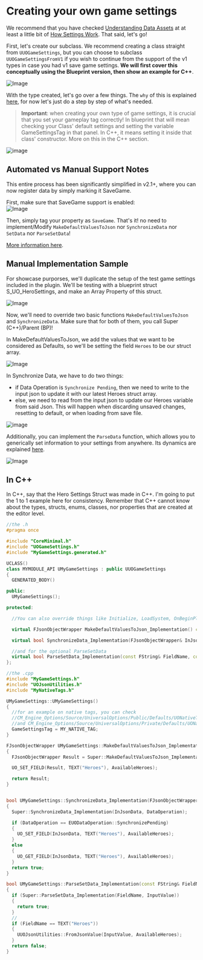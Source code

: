 # Creating your own game settings

We recommend that you have checked [Understanding Data Assets](/UnderstandingAssets.md)  at at least a little bit of [How Settings Work](/HowSettingsWork.md). That said, let's go!

First, let's create our subclass. We recommend creating a class straight from `UUOGameSettings`, but you can choose to subclass `UUOGameSettingsFromV1` if you wish to continue from the support of the v1 types in case you had v1 save game settings. **We will first cover this conceptually using the Blueprint version, then show an example for C++**.  

![Image](/Resources/Assets/SS_ClassPicker_GameSettings.JPG)  

With the type created, let's go over a few things. The `why` of this is explained [here](/HowSettingsWork.md#saving-and-serialization), for now let's just do a step by step of what's needed.  

> **Important**: when creating your own type of game settings, it is crucial that you set your gameplay tag correctly! In blueprint that will mean checking your Class' default settings and setting the variable GameSettingsTag in that panel. In C++, it means setting it inside that class' constructor. More on this in the C++ section.  

![image](/Resources/Framework/SS_TestGame_Defaults-tag.JPG)  

## Automated vs Manual Support Notes

This entire process has been significantly simplified in v2.1+, where you can now register data by simply marking it SaveGame.  

First, make sure that SaveGame support is enabled:  
![Image](/Resources/Assets/SS_SettingsAsset_EnableSaveGame.JPG)  

Then, simply tag your property as `SaveGame`. That's it! no need to implement/Modify `MakeDefaultValuesToJson` nor `SynchronizeData` nor `SetData` nor `ParseSetData`!  

[More information here](/1-HowSavingWorks.md#automatic-addition).  

## Manual Implementation Sample

For showcase purporses, we'll duplicate the setup of the test game settings included in the plugin. We'll be testing with a blueprint struct S_UO_HeroSettings, and make an Array Property of this struct.  

![Image](/Resources/Framework/SS_TestGame_Defaults.JPG)  

Now, we'll need to override two basic functions `MakeDefaultValuesToJson` and `SynchronizeData`. Make sure that for both of them, you call Super (C++)/Parent (BP)!  

In MakeDefaultValuesToJson, we add the values that we want to be considered as Defaults, so we'll be setting the field `Heroes` to be our struct array.  

![Image](/Resources/Framework/SS_TestGame_MakeDefaults.JPG)  

In Synchronize Data, we have to do two things:  

* if Data Operation is `Synchronize Pending`, then we need to write to the input json to update it with our latest Heroes struct array.  
* else, we need to read from the input json to update our Heroes variable from said Json. This will happen when discarding unsaved changes, resetting to default, or when loading from save file.  

![image](/Resources/Framework/SS_TestGame_Synchronize.JPG)  

Additionally, you can implement the `ParseData` function, which allows you to generically set information to your settings from anywhere. Its dynamics are explained [here](/WorkingWithTheSettingsSystem.md#writing-data).  

![Image](/Resources/Framework/SS_TestGame_SetData.JPG)  

## In C++

In C++, say that the Hero Settings Struct was made in C++. I'm going to put the 1 to 1 example here for consistency. Remember that C++ cannot know about the types, structs, enums, classes, nor properties that are created at the editor level.  

```cpp
//the .h
#pragma once

#include "CoreMinimal.h"
#include "UOGameSettings.h"
#include "MyGameSettings.generated.h"

UCLASS()
class MYMODULE_API UMyGameSettings : public UUOGameSettings
{
  GENERATED_BODY()

public:
  UMyGameSettings();

protected:

  //You can also override things like Initialize, LoadSystem, OnBeginPlay, etc. You can check UUOSoundSettings' class for a more complete and complex setup.  

  virtual FJsonObjectWrapper MakeDefaultValuesToJson_Implementation() const override;

  virtual bool SynchronizeData_Implementation(FJsonObjectWrapper& InJsonData, EUODataOperation DataOperation) override;

  //and for the optional ParseSetData
  virtual bool ParseSetData_Implementation(const FString& FieldName, const FUOJsonValue& InputValue) override;
};

```

```cpp
//the .cpp 
#include "MyGameSettings.h"
#include "UOJsonUtilities.h"
#include "MyNativeTags.h"

UMyGameSettings::UMyGameSettings()
{
  //for an example on native tags, you can check 
  //CM_Engine_Options/Source/UniversalOptions/Public/Defaults/UONativeTags.h
  //and CM_Engine_Options/Source/UniversalOptions/Private/Defaults/UONativeTags.cpp
  GameSettingsTag = MY_NATIVE_TAG;
}

FJsonObjectWrapper UMyGameSettings::MakeDefaultValuesToJson_Implementation() const
{
  FJsonObjectWrapper Result = Super::MakeDefaultValuesToJson_Implementation();

  UO_SET_FIELD(Result, TEXT("Heroes"), AvailableHeroes);

  return Result;
}


bool UMyGameSettings::SynchronizeData_Implementation(FJsonObjectWrapper& InJsonData, EUODataOperation DataOperation)
{
  Super::SynchronizeData_Implementation(InJsonData, DataOperation);

  if (DataOperation == EUODataOperation::SynchronizePending)
  {
    UO_SET_FIELD(InJsonData, TEXT("Heroes"), AvailableHeroes);
  }
  else
  {
    UO_GET_FIELD(InJsonData, TEXT("Heroes"), AvailableHeroes);
  }
  return true;
}

bool UMyGameSettings::ParseSetData_Implementation(const FString& FieldName, const FUOJsonValue& InputValue)
{
  if (Super::ParseSetData_Implementation(FieldName, InputValue))
  {
    return true;
  }
  //
  if (FieldName == TEXT("Heroes"))
  {
    UUOJsonUtilities::FromJsonValue(InputValue, AvailableHeroes);
  }
  return false;
}
```  
